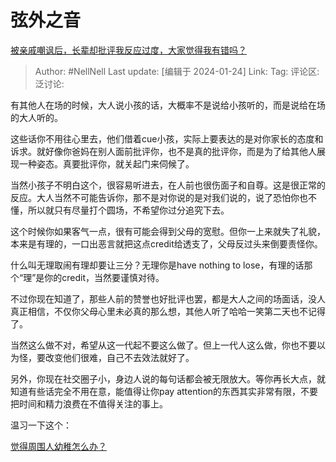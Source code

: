 # 弦外之音
[被亲戚嘲讽后，长辈却批评我反应过度，大家觉得我有错吗？](https://www.zhihu.com/question/640647226/answer/3374024529)

> Author: #NellNell
> Last update: [编辑于 2024-01-24]
> Link:
> Tag:
> 评论区:
> 泛讨论:

有其他人在场的时候，大人说小孩的话，大概率不是说给小孩听的，而是说给在场的大人听的。

这些话你不用往心里去，他们借着cue小孩，实际上要表达的是对你家长的态度和诉求。就好像你爸妈在别人面前批评你，也不是真的批评你，而是为了给其他人展现一种姿态。真要批评你，就关起门来伺候了。

当然小孩子不明白这个，很容易听进去，在人前也很伤面子和自尊。这是很正常的反应。大人当然不可能告诉你，那不是对你说的是对我们说的，说了恐怕你也不懂，所以就只有尽量打个圆场，不希望你过分追究下去。

这个时候你如果客气一点，很有可能会得到父母的宽慰。但你一上来就失了礼貌，本来是有理的，一口出恶言就把这点credit给透支了，父母反过头来倒要责怪你。

什么叫无理取闹有理却要让三分？无理你是have nothing to lose，有理的话那个“理”是你的credit，当然要谨慎对待。

不过你现在知道了，那些人前的赞誉也好批评也罢，都是大人之间的场面话，没人真正相信，不仅你父母心里未必真的那么想，其他人听了哈哈一笑第二天也不记得了。

当然这么做不对，希望从这一代起不要这么做了。但上一代人这么做，你也不要以为怪，要改变他们很难，自己不去效法就好了。

另外，你现在社交圈子小，身边人说的每句话都会被无限放大。等你再长大点，就知道有些话完全不用在意，能值得让你pay attention的东西其实非常有限，不要把时间和精力浪费在不值得关注的事上。

温习一下这个：

[觉得周围人幼稚怎么办？](https://www.zhihu.com/question/20864118/answer/2266141860?utm_psn=1732985123182764032)
